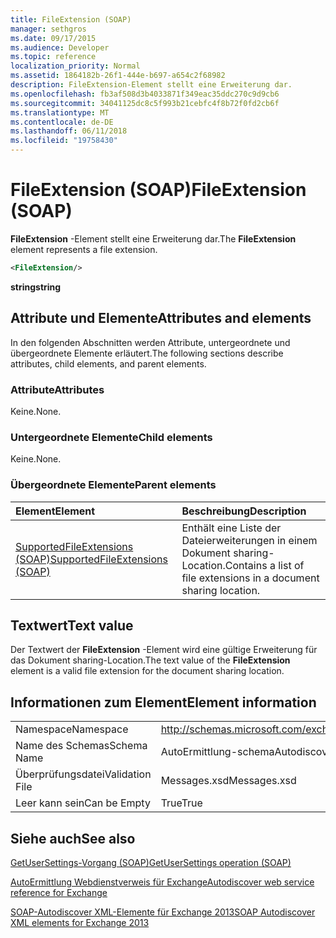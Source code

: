 ```yaml
---
title: FileExtension (SOAP)
manager: sethgros
ms.date: 09/17/2015
ms.audience: Developer
ms.topic: reference
localization_priority: Normal
ms.assetid: 1864182b-26f1-444e-b697-a654c2f68982
description: FileExtension-Element stellt eine Erweiterung dar.
ms.openlocfilehash: fb3af508d3b4033871f349eac35ddc270c9d9cb6
ms.sourcegitcommit: 34041125dc8c5f993b21cebfc4f8b72f0fd2cb6f
ms.translationtype: MT
ms.contentlocale: de-DE
ms.lasthandoff: 06/11/2018
ms.locfileid: "19758430"
---
```

# <a name="fileextension-soap"></a><span data-ttu-id="ccb7d-103">FileExtension (SOAP)</span><span class="sxs-lookup"><span data-stu-id="ccb7d-103">FileExtension (SOAP)</span></span>

<span data-ttu-id="ccb7d-104">**FileExtension** -Element stellt eine Erweiterung dar.</span><span class="sxs-lookup"><span data-stu-id="ccb7d-104">The **FileExtension** element represents a file extension.</span></span> 
  
```XML
<FileExtension/>
```

 <span data-ttu-id="ccb7d-105">**string**</span><span class="sxs-lookup"><span data-stu-id="ccb7d-105">**string**</span></span>
## <a name="attributes-and-elements"></a><span data-ttu-id="ccb7d-106">Attribute und Elemente</span><span class="sxs-lookup"><span data-stu-id="ccb7d-106">Attributes and elements</span></span>

<span data-ttu-id="ccb7d-107">In den folgenden Abschnitten werden Attribute, untergeordnete und übergeordnete Elemente erläutert.</span><span class="sxs-lookup"><span data-stu-id="ccb7d-107">The following sections describe attributes, child elements, and parent elements.</span></span>
  
### <a name="attributes"></a><span data-ttu-id="ccb7d-108">Attribute</span><span class="sxs-lookup"><span data-stu-id="ccb7d-108">Attributes</span></span>

<span data-ttu-id="ccb7d-109">Keine.</span><span class="sxs-lookup"><span data-stu-id="ccb7d-109">None.</span></span>
  
### <a name="child-elements"></a><span data-ttu-id="ccb7d-110">Untergeordnete Elemente</span><span class="sxs-lookup"><span data-stu-id="ccb7d-110">Child elements</span></span>

<span data-ttu-id="ccb7d-111">Keine.</span><span class="sxs-lookup"><span data-stu-id="ccb7d-111">None.</span></span>
  
### <a name="parent-elements"></a><span data-ttu-id="ccb7d-112">Übergeordnete Elemente</span><span class="sxs-lookup"><span data-stu-id="ccb7d-112">Parent elements</span></span>

|<span data-ttu-id="ccb7d-113">**Element**</span><span class="sxs-lookup"><span data-stu-id="ccb7d-113">**Element**</span></span>|<span data-ttu-id="ccb7d-114">**Beschreibung**</span><span class="sxs-lookup"><span data-stu-id="ccb7d-114">**Description**</span></span>|
|:-----|:-----|
|[<span data-ttu-id="ccb7d-115">SupportedFileExtensions (SOAP)</span><span class="sxs-lookup"><span data-stu-id="ccb7d-115">SupportedFileExtensions (SOAP)</span></span>](supportedfileextensions-soap.md) <br/> |<span data-ttu-id="ccb7d-116">Enthält eine Liste der Dateierweiterungen in einem Dokument sharing-Location.</span><span class="sxs-lookup"><span data-stu-id="ccb7d-116">Contains a list of file extensions in a document sharing location.</span></span>  <br/> |
   
## <a name="text-value"></a><span data-ttu-id="ccb7d-117">Textwert</span><span class="sxs-lookup"><span data-stu-id="ccb7d-117">Text value</span></span>

<span data-ttu-id="ccb7d-118">Der Textwert der **FileExtension** -Element wird eine gültige Erweiterung für das Dokument sharing-Location.</span><span class="sxs-lookup"><span data-stu-id="ccb7d-118">The text value of the **FileExtension** element is a valid file extension for the document sharing location.</span></span> 
  
## <a name="element-information"></a><span data-ttu-id="ccb7d-119">Informationen zum Element</span><span class="sxs-lookup"><span data-stu-id="ccb7d-119">Element information</span></span>

|||
|:-----|:-----|
|<span data-ttu-id="ccb7d-120">Namespace</span><span class="sxs-lookup"><span data-stu-id="ccb7d-120">Namespace</span></span>  <br/> |http://schemas.microsoft.com/exchange/2010/Autodiscover  <br/> |
|<span data-ttu-id="ccb7d-121">Name des Schemas</span><span class="sxs-lookup"><span data-stu-id="ccb7d-121">Schema Name</span></span>  <br/> |<span data-ttu-id="ccb7d-122">AutoErmittlung-schema</span><span class="sxs-lookup"><span data-stu-id="ccb7d-122">Autodiscover schema</span></span>  <br/> |
|<span data-ttu-id="ccb7d-123">Überprüfungsdatei</span><span class="sxs-lookup"><span data-stu-id="ccb7d-123">Validation File</span></span>  <br/> |<span data-ttu-id="ccb7d-124">Messages.xsd</span><span class="sxs-lookup"><span data-stu-id="ccb7d-124">Messages.xsd</span></span>  <br/> |
|<span data-ttu-id="ccb7d-125">Leer kann sein</span><span class="sxs-lookup"><span data-stu-id="ccb7d-125">Can be Empty</span></span>  <br/> |<span data-ttu-id="ccb7d-126">True</span><span class="sxs-lookup"><span data-stu-id="ccb7d-126">True</span></span>  <br/> |
   
## <a name="see-also"></a><span data-ttu-id="ccb7d-127">Siehe auch</span><span class="sxs-lookup"><span data-stu-id="ccb7d-127">See also</span></span>



[<span data-ttu-id="ccb7d-128">GetUserSettings-Vorgang (SOAP)</span><span class="sxs-lookup"><span data-stu-id="ccb7d-128">GetUserSettings operation (SOAP)</span></span>](getusersettings-operation-soap.md)


[<span data-ttu-id="ccb7d-129">AutoErmittlung Webdienstverweis für Exchange</span><span class="sxs-lookup"><span data-stu-id="ccb7d-129">Autodiscover web service reference for Exchange</span></span>](autodiscover-web-service-reference-for-exchange.md)
  
[<span data-ttu-id="ccb7d-130">SOAP-Autodiscover XML-Elemente für Exchange 2013</span><span class="sxs-lookup"><span data-stu-id="ccb7d-130">SOAP Autodiscover XML elements for Exchange 2013</span></span>](soap-autodiscover-xml-elements-for-exchange-2013.md)

